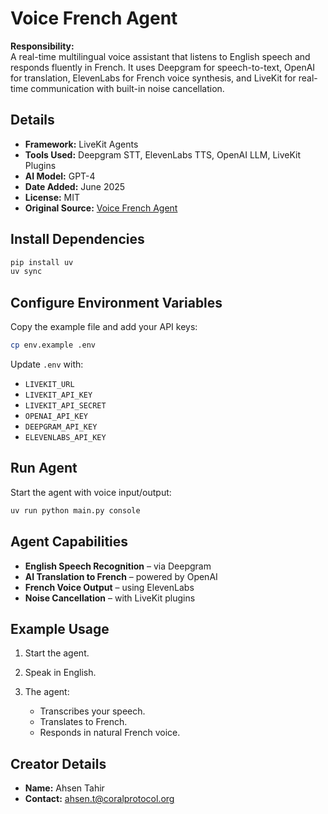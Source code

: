 
# Voice French Agent

**Responsibility:**  
A real-time multilingual voice assistant that listens to English speech and responds fluently in French. It uses Deepgram for speech-to-text, OpenAI for translation, ElevenLabs for French voice synthesis, and LiveKit for real-time communication with built-in noise cancellation.

## Details

- **Framework:** LiveKit Agents  
- **Tools Used:** Deepgram STT, ElevenLabs TTS, OpenAI LLM, LiveKit Plugins  
- **AI Model:** GPT-4  
- **Date Added:** June 2025  
- **License:** MIT  
- **Original Source:** [Voice French Agent](https://github.com/livekit-examples/python-agents-examples/blob/main/translators/pipeline_translator.py)  


## Install Dependencies

```bash
pip install uv
uv sync
````



## Configure Environment Variables

Copy the example file and add your API keys:

```bash
cp env.example .env
```

Update `.env` with:

* `LIVEKIT_URL`
* `LIVEKIT_API_KEY`
* `LIVEKIT_API_SECRET`
* `OPENAI_API_KEY`
* `DEEPGRAM_API_KEY`
* `ELEVENLABS_API_KEY`



## Run Agent

Start the agent with voice input/output:

```bash
uv run python main.py console
```



## Agent Capabilities

* **English Speech Recognition** – via Deepgram
* **AI Translation to French** – powered by OpenAI
* **French Voice Output** – using ElevenLabs
* **Noise Cancellation** – with LiveKit plugins


## Example Usage

1. Start the agent.
2. Speak in English.
3. The agent:

   * Transcribes your speech.
   * Translates to French.
   * Responds in natural French voice.


## Creator Details

* **Name:** Ahsen Tahir
* **Contact:** [ahsen.t@coralprotocol.org](mailto:ahsen.t@coralprotocol.org)

